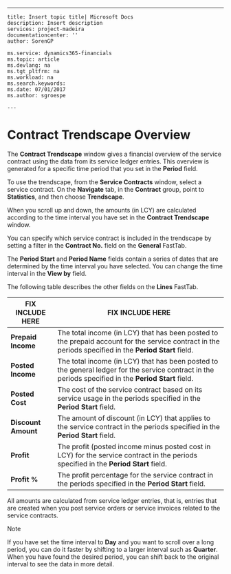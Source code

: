 ---
    title: Insert topic title| Microsoft Docs
    description: Insert description
    services: project-madeira
    documentationcenter: ''
    author: SorenGP

    ms.service: dynamics365-financials
    ms.topic: article
    ms.devlang: na
    ms.tgt_pltfrm: na
    ms.workload: na
    ms.search.keywords:
    ms.date: 07/01/2017
    ms.author: sgroespe

    ---
# Contract Trendscape Overview
The **Contract Trendscape** window gives a financial overview of the service contract using the data from its service ledger entries. This overview is generated for a specific time period that you set in the **Period** field.  
  
 To use the trendscape, from the **Service Contracts** window, select a service contract. On the **Navigate** tab, in the **Contract** group, point to **Statistics**, and then choose **Trendscape**.  
  
 When you scroll up and down, the amounts \(in LCY\) are calculated according to the time interval you have set in the **Contract Trendscape** window.  
  
 You can specify which service contract is included in the trendscape by setting a filter in the **Contract No.** field on the **General** FastTab.  
  
 The **Period Start** and **Period Name** fields contain a series of dates that are determined by the time interval you have selected. You can change the time interval in the **View by** field.  
  
 The following table describes the other fields on the **Lines** FastTab.  
  
|FIX INCLUDE HERE<!--[!INCLUDE[bp_tablefield](../ApplicationDesign/includes/bp_tablefield_md.md)] -->|FIX INCLUDE HERE<!--[!INCLUDE[bp_tabledescription](../ApplicationDesign/includes/bp_tabledescription_md.md)] -->|  
|---------------------------------|---------------------------------------|  
|**Prepaid Income**|The total income \(in LCY\) that has been posted to the prepaid account for the service contract in the periods specified in the **Period Start** field.|  
|**Posted Income**|The total income \(in LCY\) that has been posted to the general ledger for the service contract in the periods specified in the **Period Start** field.|  
|**Posted Cost**|The cost of the service contract based on its service usage in the periods specified in the **Period Start** field.|  
|**Discount Amount**|The amount of discount \(in LCY\) that applies to the service contract in the periods specified in the **Period Start** field.|  
|**Profit**|The profit \(posted income minus posted cost in LCY\) for the service contract in the periods specified in the **Period Start** field.|  
|**Profit %**|The profit percentage for the service contract in the periods specified in the **Period Start** field.|  
  
 All amounts are calculated from service ledger entries, that is, entries that are created when you post service orders or service invoices related to the service contracts.  
  
> [!NOTE]  
>  If you have set the time interval to **Day** and you want to scroll over a long period, you can do it faster by shifting to a larger interval such as **Quarter**. When you have found the desired period, you can shift back to the original interval to see the data in more detail.